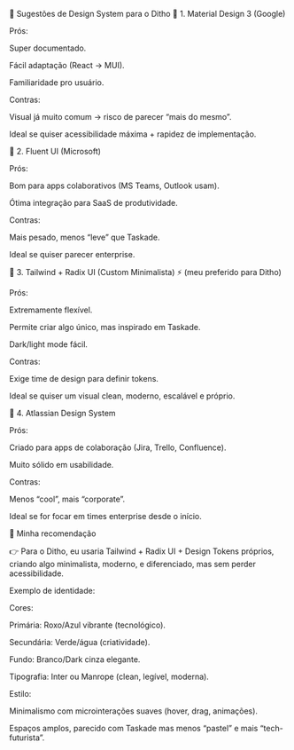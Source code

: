 🎨 Sugestões de Design System para o Ditho
🔹 1. Material Design 3 (Google)

Prós:

Super documentado.

Fácil adaptação (React → MUI).

Familiaridade pro usuário.

Contras:

Visual já muito comum → risco de parecer “mais do mesmo”.

Ideal se quiser acessibilidade máxima + rapidez de implementação.

🔹 2. Fluent UI (Microsoft)

Prós:

Bom para apps colaborativos (MS Teams, Outlook usam).

Ótima integração para SaaS de produtividade.

Contras:

Mais pesado, menos “leve” que Taskade.

Ideal se quiser parecer enterprise.

🔹 3. Tailwind + Radix UI (Custom Minimalista) ⚡ (meu preferido para Ditho)

Prós:

Extremamente flexível.

Permite criar algo único, mas inspirado em Taskade.

Dark/light mode fácil.

Contras:

Exige time de design para definir tokens.

Ideal se quiser um visual clean, moderno, escalável e próprio.

🔹 4. Atlassian Design System

Prós:

Criado para apps de colaboração (Jira, Trello, Confluence).

Muito sólido em usabilidade.

Contras:

Menos “cool”, mais “corporate”.

Ideal se for focar em times enterprise desde o início.

🎯 Minha recomendação

👉 Para o Ditho, eu usaria Tailwind + Radix UI + Design Tokens próprios, criando algo minimalista, moderno, e diferenciado, mas sem perder acessibilidade.

Exemplo de identidade:

Cores:

Primária: Roxo/Azul vibrante (tecnológico).

Secundária: Verde/água (criatividade).

Fundo: Branco/Dark cinza elegante.

Tipografia: Inter ou Manrope (clean, legível, moderna).

Estilo:

Minimalismo com microinterações suaves (hover, drag, animações).

Espaços amplos, parecido com Taskade mas menos “pastel” e mais “tech-futurista”.
